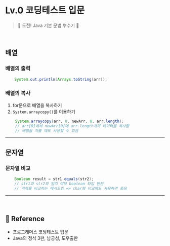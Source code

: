 # Lv.0 코딩테스트 입문
> 🐣 도전! Java 기본 문법 뿌수기 🐣

<br>

## 배열  
### 배열의 출력
```Java
    System.out.println(Arrays.toString(arr));
```
### 배열의 복사
1. for문으로 배열을 복사하기
2. `System.arraycopy()`를 이용하기
   ```Java
    System.arraycopy(arr, 0, newArr, 0, arr.length);
    // arr[0]에서 newArr[0]에 arr.length개의 데이터를 복사함
    // 배열을 자를 때도 사용할 수 있음
    ```
----
## 문자열
### 문자열 비교
```Java
    Boolean result = str1.equals(str2); 
    // str1과 str2의 일치 여부 boolean 타입 반환
    // 객체를 비교하는 메서드임 => char형 비교에도 사용하면 좋음
```
----

<br>

## 📕 Reference
- 프로그래머스 코딩테스트 입문
- Java의 정석 3판, 남궁성, 도우출판